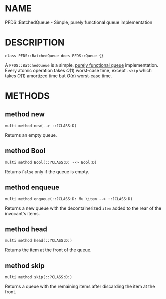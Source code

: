 NAME
====

PFDS::BatchedQueue - Simple, purely functional queue implementation

DESCRIPTION
===========

    class PFDS::BatchedQueue does PFDS::Queue {}

A `PFDS::BatchedQueue` is a simple, [purely functional queue](Queue) implementation. Every atomic operation takes *O*(1) worst-case time, except `.skip` which takes *O*(1) amortized time but *O*(n) worst-case time.

METHODS
=======

method new
----------

    multi method new(--> ::?CLASS:D)

Returns an empty queue.

method Bool
-----------

    multi method Bool(::?CLASS:D: --> Bool:D)

Returns `False` only if the queue is empty.

method enqueue
--------------

    multi method enqueue(::?CLASS:D: Mu \item --> ::?CLASS:D)

Returns a new queue with the decontainerized `item` added to the rear of the invocant's items.

method head
-----------

    multi method head(::?CLASS:D:)

Returns the item at the front of the queue.

method skip
-----------

    multi method skip(::?CLASS:D:)

Returns a queue with the remaining items after discarding the item at the front.

